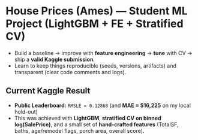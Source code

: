 # House Prices (Ames) — Student ML Project (LightGBM + FE + Stratified CV)

- Build a baseline → improve with **feature engineering** → **tune** with CV → ship a **valid Kaggle submission**.
- Learn to keep things reproducible (seeds, versions, artifacts) and transparent (clear code comments and logs).

## Current Kaggle Result

- **Public Leaderboard:** `RMSLE = 0.12868` (and **MAE ≈ $16,225** on my local hold-out)
- This was achieved with **LightGBM**, **stratified CV on binned log(SalePrice)**, and a small set of **hand-crafted features** (TotalSF, baths, age/remodel flags, porch area, overall score).
